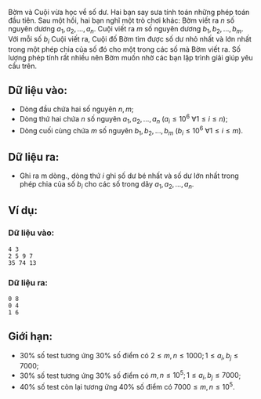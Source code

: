 <!--
**<center>Nguồn: Đề CHỌN ĐỘI TUYỂN HSG QUỐC GIA NĂM HỌC 2020 - 2021 - HƯNG YÊN</center>**
-->

Bờm và Cuội vừa học về số dư. Hai bạn say sưa tính toán những phép toán đầu tiên. Sau một hồi, hai bạn nghĩ một trò chơi khác: Bờm viết ra $n$ số nguyên dương $a_1,a_2,…,a_n$. Cuội viết ra $m$ số nguyên dương $b_1,b_2,…,b_m$. Với mỗi số $b_i$ Cuội viết ra, Cuội đố Bờm tìm được số dư nhỏ nhất và lớn nhất trong một phép chia của số đó cho một trong các số mà Bờm viết ra. Số lượng phép tính rất nhiều nên Bờm muốn nhờ các bạn lập trình giải giúp yêu cầu trên.

## Dữ liệu vào:
- Dòng đầu chứa hai số nguyên $n,m$;
- Dòng thứ hai chứa $n$ số nguyên $a_1,a_2,…,a_n\ (a_i≤10^6\  ∀1≤i≤n)$;
- Dòng cuối cùng chứa $m$ số nguyên $b_1,b_2,…,b_m\ (b_i≤10^6\  ∀1≤i≤m)$.

## Dữ liệu ra:
- Ghi ra m dòng., dòng thứ $i$ ghi số dư bé nhất và số dư lớn nhất trong phép chia của số $b_i$ cho các số trong dãy $a_1,a_2,…,a_n$.

## Ví dụ:
### Dữ liệu vào:
```
4 3
2 5 9 7
35 74 13
```

### Dữ liệu ra:
```
0 8
0 4
1 6
```

## Giới hạn:
- $30\%$ số test tương ứng $30\%$ số điểm có $2≤m,n≤1000;1≤a_i,b_j≤7000$;
- $30\%$ số test tương ứng $30\%$ số điểm có $m,n≤10^5;1≤a_i,b_j≤7000$;
- $40\%$ số test còn lại tương ứng $40\%$ số điểm có $7000≤m,n≤10^5$.